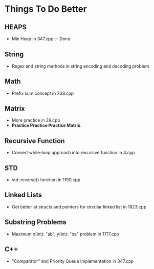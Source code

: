 # Things To Do Better


## HEAPS
- Min Heap in 347.cpp ✅ Done

## String
- Regex and string methods in string encoding and decoding problem

## Math 
- Prefix sum concept in 238.cpp

## Matrix 
- More practice in 36.cpp
- <strong>Practice Practice Practice Matrix.</strong>

## Recursive Function
- Convert while-loop approach into recursive function in 4.cpp

## STD 
- std::reverse() function in 1190.cpp

## Linked Lists
- Get better at structs and pointers for circular linked list in 1823.cpp

## Substring Problems
- Maximum x(int): "ab", y(int): "ba" problem in 1717.cpp

## C++ 
- "Comparator" and Priority Queue Implementation in 347.cpp